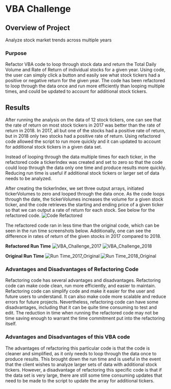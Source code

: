 # VBA Challenge
## Overview of Project
Analyze stock market trends across multiple years
### Purpose
Refactor VBA code to loop through stock data and return the Total Daily Volume and Rate of Return of individual stocks for a given year. Using code, the user can simply click a button and easily see what stock tickers had a positive or negative return for the given year. The code has been refactored to loop through the data once and run more efficiently than looping multiple times, and could be updated to account for additional stock tickers.
## Results
After running the analysis on the data of 12 stock tickers, one can see that the rate of return on most stock tickers in 2017 was better than the rate of return in 2018. In 2017, all but one of the stocks had a positive rate of return, but in 2018 only two stocks had a positive rate of return. Using refactored code allowed the script to run more quickly and it can updated to account for additional stock tickers in a given data set. 

Instead of looping through the data multiple times for each ticker, in the refactored code a tickerIndex was created and set to zero so that the code could loop through the data only one time and produce results more quickly. Reducing run time is useful if additional stock tickers or larger set of data needs to be analyzed. 

After creating the tickerIndex, we set three output arrays, initiated tickerVolumes to zero and looped through the data once. As the code loops through the date, the tickerVolumes increases the volume for a given stock ticker, and the code retrieves the starting and ending price of a given ticker so that we can output a rate of return for each stock. See below for the refactored code.
![Code Refactored](https://user-images.githubusercontent.com/99205688/156932493-67cbf87b-01a5-4280-8d05-518901038372.JPG)

The refactored code ran in less time than the original code, which can be seen in the run time screenshots below. Additionally, one can see the difference in rates of return of the given stocks in 2017 compared to 2018.

**Refactored Run Time**
![VBA_Challenge_2017](https://user-images.githubusercontent.com/99205688/156932526-8b910b10-2e9f-4345-93fc-454ad3831f90.JPG)
![VBA_Challenge_2018](https://user-images.githubusercontent.com/99205688/156932521-010941b9-1409-4b03-a33a-82d436351d9e.JPG)

**Original Run Time**
![Run Time_2017_Original](https://user-images.githubusercontent.com/99205688/156932541-606eb91f-3e22-41a6-9521-da93b20d8188.JPG)
![Run Time_2018_Original](https://user-images.githubusercontent.com/99205688/156932539-5b2648c2-6c68-4f5b-b07f-30634ec4f686.JPG)

### Advantages and Disadvantages of Refactoring Code
Refactoring code has several advantages and disadvantages. Refactoring code can make code clean, run more efficiently, and easier to maintain. Refactoring code can simplify code and make it easier for the user and future users to understand. It can also make code more scalable and reduce errors for future projects. Nevertheless, refactoring code can have some disadvantages, including that it can be quite time consuming to test and edit. The reduction in time when running the refactored code may not be time saving enough to warrant the time commitment put into the refactoring itself. 

### Advantages and Disadvantages of this VBA code
The advantages of refactoring this particular code is that the code is cleaner and simplified, as it only needs to loop through the data once to produce results. This brought down the run time and is useful in the event that the client wishes to analyze larger sets of data with additional stock tickers. However, a disadvantage of refactoring this specific code is that if the data set is very large, there are still some time consuming updates that need to be made to the script to update the array for additional tickers. 

